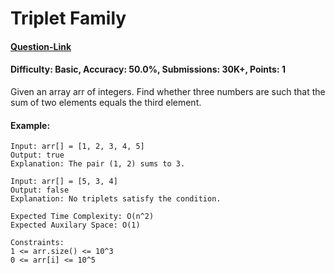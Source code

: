 # Triplet Family
#### [Question-Link](https://www.geeksforgeeks.org/problems/triplet-family/1)
#### Difficulty: Basic, Accuracy: 50.0%, Submissions: 30K+, Points: 1

Given an array arr of integers. Find whether three numbers are such that the sum of two elements equals the third element.

#### Example:
```
Input: arr[] = [1, 2, 3, 4, 5]
Output: true
Explanation: The pair (1, 2) sums to 3.
```
```
Input: arr[] = [5, 3, 4]
Output: false
Explanation: No triplets satisfy the condition.
```
```
Expected Time Complexity: O(n^2)
Expected Auxilary Space: O(1)

Constraints:
1 <= arr.size() <= 10^3
0 <= arr[i] <= 10^5
```
